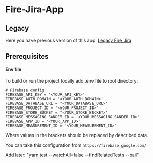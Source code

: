 # Fire-Jira-App

## Legacy

Here you have previous version of this app: [Legacy Fire Jira](https://github.com/witoldmetel/Fire-Jira-App-Legacy)

## Prerequisites

#### Env file

To build or run the project locally add .env file to root directory:

```
# Firebase config
FIREBASE_API_KEY = '<YOUR_API_KEY>'
FIREBASE_AUTH_DOMAIN = '<YOUR_AUTH_DOMAIN>'
FIREBASE_DATABASE_URL = '<YOUR_DATABASE_URL>'
FIREBASE_PROJECT_ID = '<YOUR_PROJECT_ID>'
FIREBASE_STORE_BUCKET = '<YOUR_STORE_BUCKET>'
FIREBASE_MESSAGING_SANDER_ID = '<YOUR_MESSAGING_SANDER_ID>'
FIREBASE_APP_ID = '<YOUR_APP_ID>'
FIREBASE_MEASUREMENT_ID = '<YOUR_MEASUREMENT_ID>'
```

Where values in the brackets should be replaced by described data.

You can take this configuration from `https://firebase.google.com/`

Add later: "yarn test --watchAll=false --findRelatedTests --bail"
